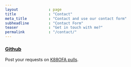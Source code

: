```yaml
---
layout              : page
title               : "Contact"
meta_title          : "Contact and use our contact form"
subheadline         : "Contact Form"
teaser              : "Get in touch with me?"
permalink           : "/contact/"
---
```


### [Github](https://github.com/rkuo2023/K88OFA)

Post your requests on [K88OFA pulls](https://github.com/rkuo2023/K88OFA/pulls).<br>
